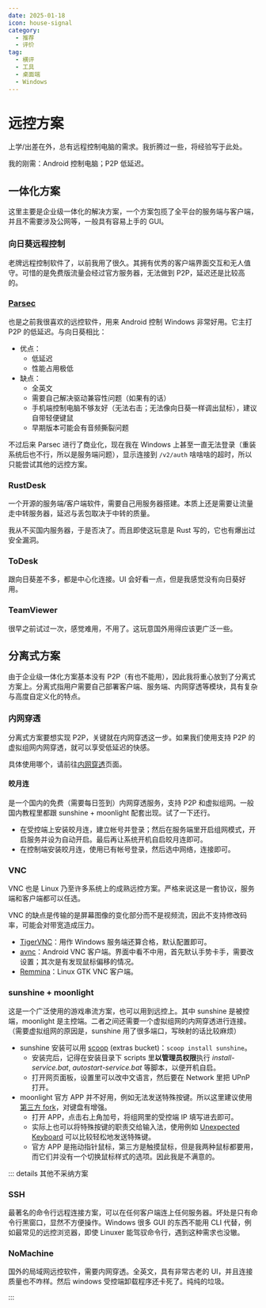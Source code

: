 ```yaml
---
date: 2025-01-18
icon: house-signal
category:
  - 推荐
  - 评价
tag:
  - 横评
  - 工具
  - 桌面端
  - Windows
---
```


# 远控方案

上学/出差在外，总有远程控制电脑的需求。我折腾过一些，将经验写于此处。

我的刚需：Android 控制电脑；P2P 低延迟。

## 一体化方案

这里主要是企业级一体化的解决方案，一个方案包揽了全平台的服务端与客户端，并且不需要涉及公网等，一般具有容易上手的 GUI。

### 向日葵远程控制

老牌远程控制软件了，以前我用了很久。其拥有优秀的客户端界面交互和无人值守。可惜的是免费版流量会经过官方服务器，无法做到 P2P，延迟还是比较高的。

### [Parsec](https://parsec.app/downloads)

也是之前我很喜欢的远控软件，用来 Android 控制 Windows 非常好用。它主打 P2P 的低延迟。与向日葵相比：

- 优点：
  - 低延迟
  - 性能占用极低
- 缺点：
  - 全英文
  - 需要自己解决驱动兼容性问题（如果有的话）
  - 手机端控制电脑不够友好（无法右击；无法像向日葵一样调出鼠标），建议自带轻便键鼠
  - 早期版本可能会有音频撕裂问题

不过后来 Parsec 进行了商业化，现在我在 Windows 上甚至一直无法登录（重装系统后也不行，所以是服务端问题），显示连接到 `/v2/auth` 啥啥啥的超时，所以只能尝试其他的远控方案。

### RustDesk

一个开源的服务端/客户端软件，需要自己用服务器搭建。本质上还是需要让流量走中转服务器，延迟与丢包取决于中转的质量。

我从不买国内服务器，于是否决了。而且即使这玩意是 Rust 写的，它也有爆出过安全漏洞。

### ToDesk

跟向日葵差不多，都是中心化连接。UI 会好看一点，但是我感觉没有向日葵好用。

### TeamViewer

很早之前试过一次，感觉难用，不用了。这玩意国外用得应该更广泛一些。

## 分离式方案

由于企业级一体化方案基本没有 P2P（有也不能用），因此我将重心放到了分离式方案上。分离式指用户需要自己部署客户端、服务端、内网穿透等模块，具有复杂与高度自定义化的特点。

### 内网穿透

分离式方案要想实现 P2P，关键就在内网穿透这一步。如果我们使用支持 P2P 的虚拟组网内网穿透，就可以享受低延迟的快感。

具体使用哪个，请前往[内网穿透](./frp.md)页面。

#### 皎月连

是一个国内的免费（需要每日签到）内网穿透服务，支持 P2P 和虚拟组网。一般国内教程里都跟 sunshine + moonlight 配套出现。试了一下还行。

- 在受控端上安装皎月连，建立帐号并登录；然后在服务端里开启组网模式，开启服务并设为自动开启。最后再让系统开机自启皎月连即可。
- 在控制端安装皎月连，使用已有帐号登录，然后选中网络，连接即可。

### VNC

VNC 也是 Linux 乃至许多系统上的成熟远控方案。严格来说这是一套协议，服务端和客户端都可以任选。

VNC 的缺点是传输的是屏幕图像的变化部分而不是视频流，因此不支持修改码率，可能会对带宽造成压力。

- [TigerVNC](https://sourceforge.net/projects/tigervnc/files/stable/)：用作 Windows 服务端还算合格，默认配置即可。
- [avnc](https://github.com/gujjwal00/avnc)：Android VNC 客户端。界面中看不中用，首先默认手势卡手，需要改设置；其次是有发现鼠标偏移的情况。
- [Remmina](https://github.com/FreeRDP/)：Linux GTK VNC 客户端。

### sunshine + moonlight

这是一个广泛使用的游戏串流方案，也可以用到远控上。其中 sunshine 是被控端，moonlight 是主控端。二者之间还需要一个虚拟组网的内网穿透进行连接。（需要虚拟组网的原因是，sunshine 用了很多端口，写映射的话比较麻烦）

- sunshine 安装可以用 [scoop](../farraginous/recommend_packages.md#scoop) (extras bucket)：`scoop install sunshine`。
  - 安装完后，记得在安装目录下 scripts 里**以管理员权限**执行 _install-service.bat_, _autostart-service.bat_ 等脚本，以便开机自启。
  - 打开网页面板，设置里可以改中文语言，然后要在 Network 里把 UPnP 打开。
- moonlight 官方 APP 并不好用，例如无法发送特殊按键。所以这里建议使用[第三方 fork](https://github.com/qiin2333/moonlight-android)，对键盘有增强。
  - 打开 APP，点击右上角加号，将组网里的受控端 IP 填写进去即可。
  - 实际上也可以将特殊按键的职责交给输入法，使用例如 [Unexpected Keyboard](https://github.com/Julow/Unexpected-Keyboard) 可以比较轻松地发送特殊键。
  - 官方 APP 是拖动指针鼠标，第三方是触摸鼠标，但是我两种鼠标都要用，而它们并没有一个切换鼠标样式的选项。因此我是不满意的。

::: details 其他不采纳方案

### SSH

最著名的命令行远程连接方案，可以在任何客户端连上任何服务器。坏处是只有命令行黑窗口，显然不方便操作。Windows 很多 GUI 的东西不能用 CLI 代替，例如最常见的远控浏览器，即使 Linuxer 能驾驭命令行，遇到这种需求也没辙。

### NoMachine

国外的局域网远控软件，需要内网穿透。全英文，具有非常古老的 UI，并且连接质量也不咋样。然后 windows 受控端卸载程序还卡死了。纯纯的垃圾。

:::
